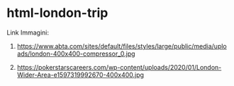 # html-london-trip

Link Immagini:
1. https://www.abta.com/sites/default/files/styles/large/public/media/uploads/london-400x400-compressor_0.jpg

2. https://pokerstarscareers.com/wp-content/uploads/2020/01/London-Wider-Area-e1597319992670-400x400.jpg